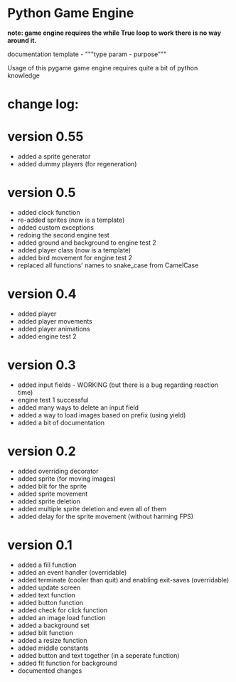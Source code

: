 # Python Game Engine

__note: game engine requires the while True loop to work there is no way around it.__

documentation template - """type param - purpose"""

Usage of this pygame game engine requires quite a bit of python knowledge

# change log:

# version 0.55
- added a sprite generator
- added dummy players (for regeneration)

# version 0.5
- added clock function
- re-added sprites (now is a template)
- added custom exceptions
- redoing the second engine test
- added ground and background to engine test 2
- added player class (now is a template)
- added bird movement for engine test 2
- replaced all functions' names to snake_case from CamelCase


# version 0.4
- added player
- added player movements
- added player animations
- added engine test 2

# version 0.3
- added input fields - WORKING (but there is a bug regarding reaction time)
- engine test 1 successful
- added many ways to delete an input field
- added a way to load images based on prefix (using yield)
- added a bit of documentation

# version 0.2
- added overriding decorator
- added sprite (for moving images)
- added blit for the sprite
- added sprite movement
- added sprite deletion
- added multiple sprite deletion and even all of them
- added delay for the sprite movement (without harming FPS)

# version 0.1
- added a fill function
- added an event handler (overridable)
- added terminate (cooler than quit) and enabling exit-saves (overridable)
- added update screen
- added text function
- added button function
- added check for click function
- added an image load function
- added a background set
- added blit function
- added a resize function
- added middle constants
- added button and text together (in a seperate function)
- added fit function for background
- documented changes